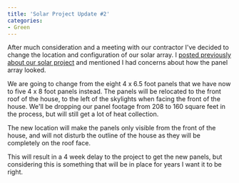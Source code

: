 ```yaml
---
title: 'Solar Project Update #2'
categories:
- Green
---
```


After much consideration and a meeting with our contractor I've decided to change the location and configuration of our solar array. I [posted previously about our solar project](/thingelstad/solar-project-update) and mentioned I had concerns about how the panel array looked.

We are going to change from the eight 4 x 6.5 foot panels that we have now to five 4 x 8 foot panels instead. The panels will be relocated to the front roof of the house, to the left of the skylights when facing the front of the house. We'll be dropping our panel footage from 208 to 160 square feet in the process, but will still get a lot of heat collection.

The new location will make the panels only visible from the front of the house, and will not disturb the outline of the house as they will be completely on the roof face.

This will result in a 4 week delay to the project to get the new panels, but considering this is something that will be in place for years I want it to be right.
